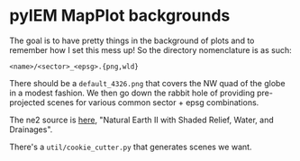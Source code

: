 # pyIEM MapPlot backgrounds

The goal is to have pretty things in the background of plots and to remember
how I set this mess up!  So the directory nomenclature is as such:

    <name>/<sector>_<epsg>.{png,wld}

There should be a `default_4326.png` that covers the NW quad of the globe
in a modest fashion.  We then go down the rabbit hole of providing pre-projected
scenes for various common sector + epsg combinations.

The ne2 source is [here](https://www.naturalearthdata.com/downloads/10m-raster-data/10m-natural-earth-2/),
"Natural Earth II with Shaded Relief, Water, and Drainages".

There's a `util/cookie_cutter.py` that generates scenes we want.
